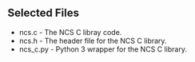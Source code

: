 ## Selected Files ##

* ncs.c - The NCS C libray code.
* ncs.h - The header file for the NCS C library.
* ncs_c.py - Python 3 wrapper for the NCS C library.

